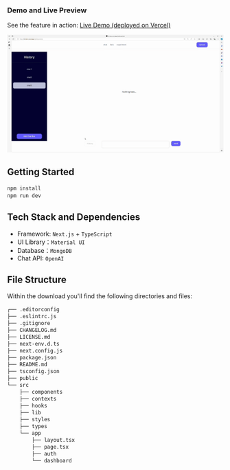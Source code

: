 ### Demo and Live Preview

See the feature in action:
 [Live Demo (deployed on Vercel)](https://bit-demo.vercel.app/)
 
![Feature Demo](https://github.com/QuinnyT/bit-demo/blob/master/public/bit-gif.GIF)


## Getting Started

```bash
npm install
npm run dev
```

## Tech Stack and Dependencies
- Framework: `Next.js` + `TypeScript`
- UI Library：`Material UI`
- Database：`MongoDB`
- Chat API: `OpenAI`
  
## File Structure

Within the download you'll find the following directories and files:

```
┌── .editorconfig
├── .eslintrc.js
├── .gitignore
├── CHANGELOG.md
├── LICENSE.md
├── next-env.d.ts
├── next.config.js
├── package.json
├── README.md
├── tsconfig.json
├── public
└── src
	├── components
	├── contexts
	├── hooks
	├── lib
	├── styles
	├── types
	└── app
		├── layout.tsx
		├── page.tsx
		├── auth
		└── dashboard
```
